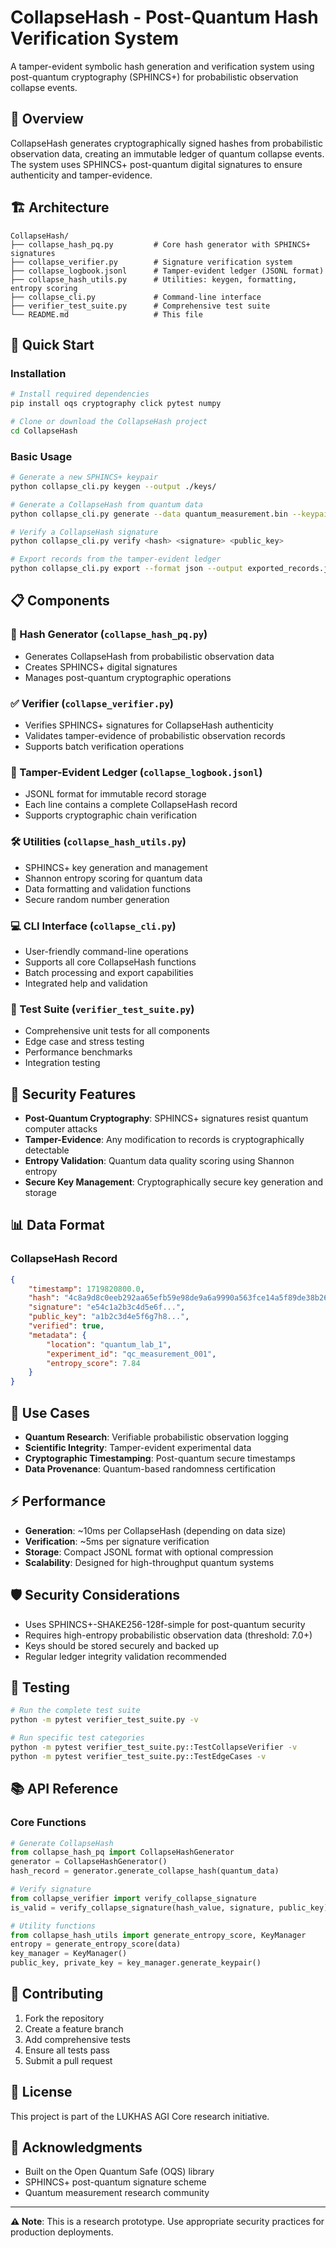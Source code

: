 # CollapseHash - Post-Quantum Hash Verification System

A tamper-evident symbolic hash generation and verification system using post-quantum cryptography (SPHINCS+) for probabilistic observation collapse events.

## 🌟 Overview

CollapseHash generates cryptographically signed hashes from probabilistic observation data, creating an immutable ledger of quantum collapse events. The system uses SPHINCS+ post-quantum digital signatures to ensure authenticity and tamper-evidence.

## 🏗️ Architecture

```
CollapseHash/
├── collapse_hash_pq.py         # Core hash generator with SPHINCS+ signatures
├── collapse_verifier.py        # Signature verification system
├── collapse_logbook.jsonl      # Tamper-evident ledger (JSONL format)
├── collapse_hash_utils.py      # Utilities: keygen, formatting, entropy scoring
├── collapse_cli.py             # Command-line interface
├── verifier_test_suite.py      # Comprehensive test suite
└── README.md                   # This file
```

## 🚀 Quick Start

### Installation

```bash
# Install required dependencies
pip install oqs cryptography click pytest numpy

# Clone or download the CollapseHash project
cd CollapseHash
```

### Basic Usage

```bash
# Generate a new SPHINCS+ keypair
python collapse_cli.py keygen --output ./keys/

# Generate a CollapseHash from quantum data
python collapse_cli.py generate --data quantum_measurement.bin --keypair ./keys/private.key

# Verify a CollapseHash signature
python collapse_cli.py verify <hash> <signature> <public_key>

# Export records from the tamper-evident ledger
python collapse_cli.py export --format json --output exported_records.json
```

## 📋 Components

### 🔢 Hash Generator (`collapse_hash_pq.py`)
- Generates CollapseHash from probabilistic observation data
- Creates SPHINCS+ digital signatures
- Manages post-quantum cryptographic operations

### ✅ Verifier (`collapse_verifier.py`)
- Verifies SPHINCS+ signatures for CollapseHash authenticity
- Validates tamper-evidence of probabilistic observation records
- Supports batch verification operations

### 📝 Tamper-Evident Ledger (`collapse_logbook.jsonl`)
- JSONL format for immutable record storage
- Each line contains a complete CollapseHash record
- Supports cryptographic chain verification

### 🛠️ Utilities (`collapse_hash_utils.py`)
- SPHINCS+ key generation and management
- Shannon entropy scoring for quantum data
- Data formatting and validation functions
- Secure random number generation

### 💻 CLI Interface (`collapse_cli.py`)
- User-friendly command-line operations
- Supports all core CollapseHash functions
- Batch processing and export capabilities
- Integrated help and validation

### 🧪 Test Suite (`verifier_test_suite.py`)
- Comprehensive unit tests for all components
- Edge case and stress testing
- Performance benchmarks
- Integration testing

## 🔐 Security Features

- **Post-Quantum Cryptography**: SPHINCS+ signatures resist quantum computer attacks
- **Tamper-Evidence**: Any modification to records is cryptographically detectable
- **Entropy Validation**: Quantum data quality scoring using Shannon entropy
- **Secure Key Management**: Cryptographically secure key generation and storage

## 📊 Data Format

### CollapseHash Record
```json
{
    "timestamp": 1719820800.0,
    "hash": "4c8a9d8c0eeb292aa65efb59e98de9a6a9990a563fce14a5f89de38b26a17a3c",
    "signature": "e54c1a2b3c4d5e6f...",
    "public_key": "a1b2c3d4e5f6g7h8...",
    "verified": true,
    "metadata": {
        "location": "quantum_lab_1",
        "experiment_id": "qc_measurement_001",
        "entropy_score": 7.84
    }
}
```

## 🔬 Use Cases

- **Quantum Research**: Verifiable probabilistic observation logging
- **Scientific Integrity**: Tamper-evident experimental data
- **Cryptographic Timestamping**: Post-quantum secure timestamps
- **Data Provenance**: Quantum-based randomness certification

## ⚡ Performance

- **Generation**: ~10ms per CollapseHash (depending on data size)
- **Verification**: ~5ms per signature verification
- **Storage**: Compact JSONL format with optional compression
- **Scalability**: Designed for high-throughput quantum systems

## 🛡️ Security Considerations

- Uses SPHINCS+-SHAKE256-128f-simple for post-quantum security
- Requires high-entropy probabilistic observation data (threshold: 7.0+)
- Keys should be stored securely and backed up
- Regular ledger integrity validation recommended

## 🧪 Testing

```bash
# Run the complete test suite
python -m pytest verifier_test_suite.py -v

# Run specific test categories
python -m pytest verifier_test_suite.py::TestCollapseVerifier -v
python -m pytest verifier_test_suite.py::TestEdgeCases -v
```

## 📚 API Reference

### Core Functions

```python
# Generate CollapseHash
from collapse_hash_pq import CollapseHashGenerator
generator = CollapseHashGenerator()
hash_record = generator.generate_collapse_hash(quantum_data)

# Verify signature
from collapse_verifier import verify_collapse_signature
is_valid = verify_collapse_signature(hash_value, signature, public_key)

# Utility functions
from collapse_hash_utils import generate_entropy_score, KeyManager
entropy = generate_entropy_score(data)
key_manager = KeyManager()
public_key, private_key = key_manager.generate_keypair()
```

## 🤝 Contributing

1. Fork the repository
2. Create a feature branch
3. Add comprehensive tests
4. Ensure all tests pass
5. Submit a pull request

## 📄 License

This project is part of the LUKHAS AGI Core research initiative.

## 🙏 Acknowledgments

- Built on the Open Quantum Safe (OQS) library
- SPHINCS+ post-quantum signature scheme
- Quantum measurement research community

---

**⚠️ Note**: This is a research prototype. Use appropriate security practices for production deployments.
